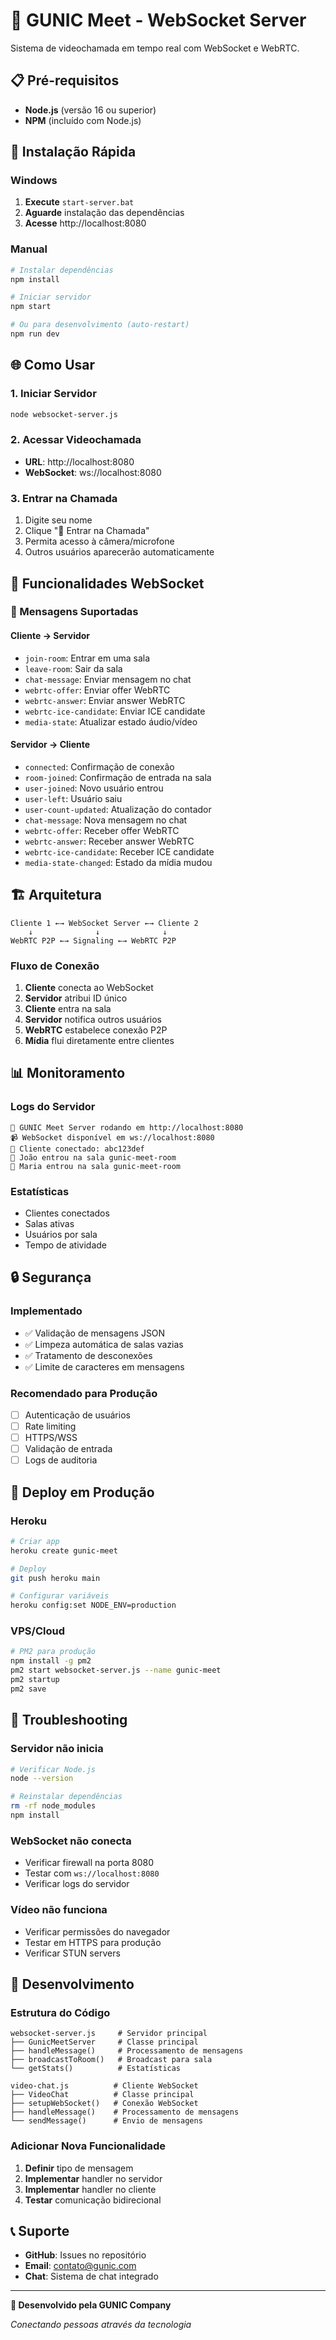 # 🚀 GUNIC Meet - WebSocket Server

Sistema de videochamada em tempo real com WebSocket e WebRTC.

## 📋 Pré-requisitos

- **Node.js** (versão 16 ou superior)
- **NPM** (incluído com Node.js)

## 🚀 Instalação Rápida

### Windows
1. **Execute** `start-server.bat`
2. **Aguarde** instalação das dependências
3. **Acesse** http://localhost:8080

### Manual
```bash
# Instalar dependências
npm install

# Iniciar servidor
npm start

# Ou para desenvolvimento (auto-restart)
npm run dev
```

## 🌐 Como Usar

### 1. Iniciar Servidor
```bash
node websocket-server.js
```

### 2. Acessar Videochamada
- **URL**: http://localhost:8080
- **WebSocket**: ws://localhost:8080

### 3. Entrar na Chamada
1. Digite seu nome
2. Clique "🚀 Entrar na Chamada"
3. Permita acesso à câmera/microfone
4. Outros usuários aparecerão automaticamente

## 🔧 Funcionalidades WebSocket

### 📡 Mensagens Suportadas

#### Cliente → Servidor
- `join-room`: Entrar em uma sala
- `leave-room`: Sair da sala
- `chat-message`: Enviar mensagem no chat
- `webrtc-offer`: Enviar offer WebRTC
- `webrtc-answer`: Enviar answer WebRTC
- `webrtc-ice-candidate`: Enviar ICE candidate
- `media-state`: Atualizar estado áudio/vídeo

#### Servidor → Cliente
- `connected`: Confirmação de conexão
- `room-joined`: Confirmação de entrada na sala
- `user-joined`: Novo usuário entrou
- `user-left`: Usuário saiu
- `user-count-updated`: Atualização do contador
- `chat-message`: Nova mensagem no chat
- `webrtc-offer`: Receber offer WebRTC
- `webrtc-answer`: Receber answer WebRTC
- `webrtc-ice-candidate`: Receber ICE candidate
- `media-state-changed`: Estado da mídia mudou

## 🏗️ Arquitetura

```
Cliente 1 ←→ WebSocket Server ←→ Cliente 2
    ↓              ↓              ↓
WebRTC P2P ←→ Signaling ←→ WebRTC P2P
```

### Fluxo de Conexão
1. **Cliente** conecta ao WebSocket
2. **Servidor** atribui ID único
3. **Cliente** entra na sala
4. **Servidor** notifica outros usuários
5. **WebRTC** estabelece conexão P2P
6. **Mídia** flui diretamente entre clientes

## 📊 Monitoramento

### Logs do Servidor
```
🚀 GUNIC Meet Server rodando em http://localhost:8080
📹 WebSocket disponível em ws://localhost:8080
👤 Cliente conectado: abc123def
👤 João entrou na sala gunic-meet-room
👤 Maria entrou na sala gunic-meet-room
```

### Estatísticas
- Clientes conectados
- Salas ativas
- Usuários por sala
- Tempo de atividade

## 🔒 Segurança

### Implementado
- ✅ Validação de mensagens JSON
- ✅ Limpeza automática de salas vazias
- ✅ Tratamento de desconexões
- ✅ Limite de caracteres em mensagens

### Recomendado para Produção
- [ ] Autenticação de usuários
- [ ] Rate limiting
- [ ] HTTPS/WSS
- [ ] Validação de entrada
- [ ] Logs de auditoria

## 🚀 Deploy em Produção

### Heroku
```bash
# Criar app
heroku create gunic-meet

# Deploy
git push heroku main

# Configurar variáveis
heroku config:set NODE_ENV=production
```

### VPS/Cloud
```bash
# PM2 para produção
npm install -g pm2
pm2 start websocket-server.js --name gunic-meet
pm2 startup
pm2 save
```

## 🐛 Troubleshooting

### Servidor não inicia
```bash
# Verificar Node.js
node --version

# Reinstalar dependências
rm -rf node_modules
npm install
```

### WebSocket não conecta
- Verificar firewall na porta 8080
- Testar com `ws://localhost:8080`
- Verificar logs do servidor

### Vídeo não funciona
- Verificar permissões do navegador
- Testar em HTTPS para produção
- Verificar STUN servers

## 📝 Desenvolvimento

### Estrutura do Código
```
websocket-server.js     # Servidor principal
├── GunicMeetServer     # Classe principal
├── handleMessage()     # Processamento de mensagens
├── broadcastToRoom()   # Broadcast para sala
└── getStats()          # Estatísticas

video-chat.js          # Cliente WebSocket
├── VideoChat          # Classe principal
├── setupWebSocket()   # Conexão WebSocket
├── handleMessage()    # Processamento de mensagens
└── sendMessage()      # Envio de mensagens
```

### Adicionar Nova Funcionalidade
1. **Definir** tipo de mensagem
2. **Implementar** handler no servidor
3. **Implementar** handler no cliente
4. **Testar** comunicação bidirecional

## 📞 Suporte

- **GitHub**: Issues no repositório
- **Email**: contato@gunic.com
- **Chat**: Sistema de chat integrado

---

**🚀 Desenvolvido pela GUNIC Company**

*Conectando pessoas através da tecnologia*